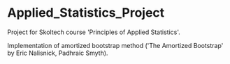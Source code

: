 # Applied_Statistics_Project
Project for Skoltech course 'Principles of Applied Statistics'.

Implementation of amortized bootstrap method ('The Amortized Bootstrap' by Eric Nalisnick,  Padhraic Smyth).
